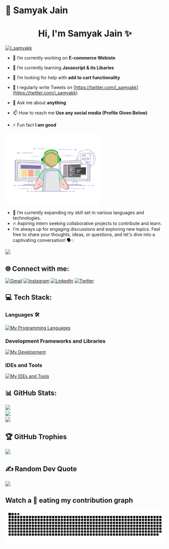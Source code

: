 # 💫 Samyak Jain
<h1 align='center'>Hi, I'm Samyak Jain ✨</h1>
<p align="left"> <a href="https://twitter.com/j_samyakk" target="blank"><img src="https://img.shields.io/twitter/follow/j_samyakk?logo=twitter&style=for-the-badge" alt="j_samyakk" /></a> </p>

- 🔭 I’m currently working on **E-commerce Webiste**

- 🌱 I’m currently learning **Javascript & its Libaries**

- 🤝 I’m looking for help with **add to cart functionality**

- 📝 I regularly write Tweets on [https://twitter.com/j_samyakk](https://twitter.com/j_samyakk)

- 💬 Ask me about **anything**

- 📫 How to reach me **Use any social media (Profile Given Below)**

- ⚡ Fun fact **I am good**
<img align="center" width="300" alt="Coder" src='coder.gif'>

<!-- [![](https://visitcount.itsvg.in/api?id=architj6&label=Profile%20Views&icon=0&pretty=true)](https://visitcount.itsvg.in) -->

- 🌟 I’m currently expanding my skill set in various languages and technologies.
- 🔥 Aspiring intern seeking collaborative projects to contribute and learn.
- I'm always up for engaging discussions and exploring new topics. Feel free to share your thoughts, ideas, or questions, and let's dive into a captivating conversation! 🗣️💡

![](https://komarev.com/ghpvc/?username=j-samyakk&style=plastic&color=orange)

## 🌐 Connect with me:
[![Gmail](https://img.shields.io/badge/Mail%20Me-%23EA4335.svg?logo=gmail&logoColor=white)](mailto:samyak.8268@gmail.com)
[![Instagram](https://img.shields.io/badge/Instagram-%23E4405F.svg?logo=Instagram&logoColor=white)](https://instagram.com/j.samyakk)
[![LinkedIn](https://img.shields.io/badge/LinkedIn-%230077B5.svg?logo=linkedin&logoColor=white)](https://www.linkedin.com/in/samyak-jain-ab3470272/)
[![Twitter](https://img.shields.io/badge/Twitter-%231DA1F2.svg?logo=Twitter&logoColor=white)](https://twitter.com/j_samyakk)

## 💻 Tech Stack:
<!-- ![CSS3](https://img.shields.io/badge/css3-%231572B6.svg?style=for-the-badge&logo=css3&logoColor=white)
![HTML5](https://img.shields.io/badge/html5-%23E34F26.svg?style=for-the-badge&logo=html5&logoColor=white)
![JavaScript](https://img.shields.io/badge/javascript-%23323330.svg?style=for-the-badge&logo=javascript&logoColor=%23F7DF1E)
![Python](https://img.shields.io/badge/python-3670A0?style=for-the-badge&logo=python&logoColor=ffdd54)
![TailwindCSS](https://img.shields.io/badge/tailwindcss-%2338B2AC.svg?style=for-the-badge&logo=tailwind-css&logoColor=white)
![Bootstrap](https://img.shields.io/badge/bootstrap-%23563D7C.svg?style=for-the-badge&logo=bootstrap&logoColor=white)

![Canva](https://img.shields.io/badge/Canva-%2300C4CC.svg?style=for-the-badge&logo=Canva&logoColor=white)
![C](https://img.shields.io/badge/C-00599C?style=for-the-badge&logo=c&logoColor=white)
![Java](https://img.shields.io/badge/Java-ED8B00?style=for-the-badge&logo=java&logoColor=white)
![React](https://img.shields.io/badge/React-61DAFB?style=for-the-badge&logo=react&logoColor=white)
![Node.js](https://img.shields.io/badge/Node.js-339933?style=for-the-badge&logo=Node.js&logoColor=white)
![Git](https://img.shields.io/badge/Git-F05032?style=for-the-badge&logo=Git&logoColor=white) -->
### Languages 🛠 
[![My Programming Languages](https://skillicons.dev/icons?i=python,html,css,javascript)](https://github.com/j-samyakk)

### Development Frameworks and Libraries
[![My Development](https://skillicons.dev/icons?i=git,bootstrap,tailwindcss,jquery)](https://github.com/j-samyakk)

### IDEs and Tools
[![My IDEs and Tools](https://skillicons.dev/icons?i=androidstudio,idea,vscode,figma,postman)](https://github.com/j-samyakk)

## 📊 GitHub Stats:
![](https://github-readme-stats.vercel.app/api?username=j-samyakk&theme=radical&hide_border=false&include_all_commits=true&count_private=true&show_icons=true&border_radius=10)<br/>
![](https://github-readme-streak-stats.herokuapp.com/?user=j-samyakk&theme=radical&hide_border=false&border_radius=10)<br/>
![](https://github-readme-stats.vercel.app/api/top-langs/?username=j-samyakk&theme=radical&hide_border=false&include_all_commits=true&border_radius=10&count_private=true&layout=compact)

## 🏆 GitHub Trophies
![](https://github-profile-trophy.vercel.app/?username=j-samyakk&theme=dracula&no-frame=false&no-bg=true&margin-w=4)

## ✍️ Random Dev Quote
![](https://quotes-github-readme.vercel.app/api?type=vetical&theme=radical)

<!-- <h1 align = 'Center'>Watch a 🐍 eating my contribution graph</h1> -->
## Watch a 🐍 eating my contribution graph
<p align="center">
  <img src="github-contribution-grid-snake.svg" alt="snake"></center>
</p>
